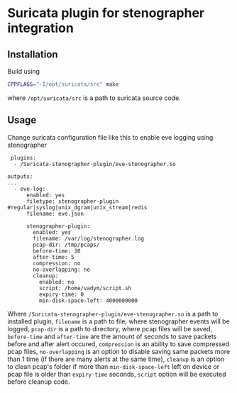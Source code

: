 # Suricata plugin for stenographer integration


## Installation
Build using 
```bash
CPPFLAGS="-I/opt/suricata/src" make
```

where ```/opt/suricata/src``` is a path to suricata source code.

## Usage 

Change suricata configuration file like this to enable eve logging using stenographer 

```
 plugins:
  - /Suricata-stenographer-plugin/eve-stenographer.so

outputs:
...
  - eve-log:
      enabled: yes
      filetype: stenographer-plugin #regular|syslog|unix_dgram|unix_stream|redis
      filename: eve.json

      stenographer-plugin:
        enabled: yes
        filename: /var/log/stenographer.log
        pcap-dir: /tmp/pcaps/
        before-time: 30
        after-time: 5
        compression: no
        no-overlapping: no
        cleanup:
          enabled: no
          script: /home/vadym/script.sh
          expiry-time: 0
          min-disk-space-left: 4000000000
```


Where  ```/Suricata-stenographer-plugin/eve-stenographer.so``` is a path to installed plugin, ```filename``` is a path to file, where stenographer events will be logged, ```pcap-dir``` is a path to directory, where pcap files will be saved, ```before-time``` and ```after-time``` are the amount of seconds to save packets before and after alert occured, ```compression``` is an ability to save compressed pcap files, ```no-overlapping``` is an option to disable saving same packets more than 1 time (if there are many alerts at the same time), ```cleanup``` is an option to clean pcap's folder if more than ```min-disk-space-left``` left on device or pcap file is older than ```expiry-time``` seconds, ```script``` option will be executed before cleanup code.  